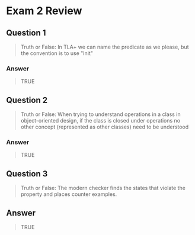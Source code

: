 # Exam 2 Review


## Question 1
> Truth or False:
> In TLA+ we can name the predicate as we please, but the convention is to use "Init"

### Answer
> TRUE

## Question 2
> Truth or False:
> When trying to understand operations in a class in object-oriented design, if the class is closed under operations no other concept (represented as other classes) need to be understood

### Answer
> TRUE

## Question 3
> Truth or False:
> The modern checker finds the states that violate the property and places counter examples. 

## Answer
> TRUE
